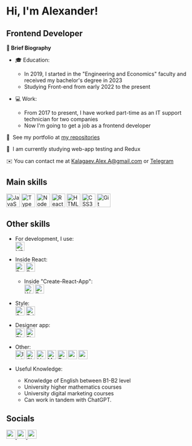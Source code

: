 # Hi, I'm Alexander!

## Frontend Developer

   **📔 Brief Biography**
   
   * 🎓 Education:
      * In 2019, I started in the "Engineering and Economics" faculty and received my bachelor's degree in 2023
      * Studying Front-end from early 2022 to the present
  
   * 💻 Work:
      * From 2017 to present, I have worked part-time as an IT support technician for two companies
      * Now I'm going to get a job as a frontend developer

   📂  See my portfolio at [my repositories](http://github.com/AleksMercer?tab=repositories)
   
   🧠  I am currently studying web-app testing and Redux
   
   ✉️  You can contact me at [Kalagaev.Alex.A@gmail.com](mailto:Kalagaev.Alex.A@gmail.com) or [Telegram](https://t.me/Mercerr)

## Main skills

<p align="left">
    <img src="https://raw.githubusercontent.com/danielcranney/readme-generator/main/public/icons/skills/javascript-colored.svg" width="36" height="36" title="JavaScript" alt="JavaScript" />
    <img src="https://raw.githubusercontent.com/danielcranney/readme-generator/main/public/icons/skills/typescript-colored.svg" width="36" height="36" title="TypeScript" alt="TypeScript" />
    <img src="https://raw.githubusercontent.com/danielcranney/readme-generator/main/public/icons/skills/nodejs-colored.svg" width="36" height="36" title="NodeJS" alt="NodeJS" />
    <img src="https://raw.githubusercontent.com/danielcranney/readme-generator/main/public/icons/skills/react-colored.svg" width="36" height="36" title="React" alt="React" />
    <img src="https://raw.githubusercontent.com/danielcranney/readme-generator/main/public/icons/skills/html5-colored.svg" width="36" height="36" title="HTML5" alt="HTML5" />
    <img src="https://raw.githubusercontent.com/danielcranney/readme-generator/main/public/icons/skills/css3-colored.svg" width="36" height="36" title="CSS3" alt="CSS3" />
    <img src="https://raw.githubusercontent.com/danielcranney/readme-generator/main/public/icons/skills/git-colored.svg" width="36" height="36" title="Git" alt="Git" />
</p>

## Other skills

<p align="left">
  
* For development, I use:</br>
    <img src="https://upload.wikimedia.org/wikipedia/commons/9/9a/Visual_Studio_Code_1.35_icon.svg" width="24" height="24" title ="VSC" alt="VSC" />

* Inside React:</br>
    <img src="https://raw.githubusercontent.com/danielcranney/readme-generator/main/public/icons/skills/redux-colored.svg" width="24" height="24" title ="Redux" alt="Redux" />
    <img src="https://www.svgrepo.com/show/354262/react-router.svg" width="24" height="24" title ="Router" alt="Router" />

    * Inside "Create-React-App":</br>
        <img src="https://raw.githubusercontent.com/danielcranney/readme-generator/main/public/icons/skills/webpack-colored.svg" width="24" height="24" title ="Webpack" alt="Webpack" />
        <img src="https://raw.githubusercontent.com/danielcranney/readme-generator/main/public/icons/skills/babel-colored-dark.svg" width="24" height="24" title ="Babel" alt="Babel" />

* Style:</br>
    <img src="https://raw.githubusercontent.com/danielcranney/readme-generator/main/public/icons/skills/sass-colored.svg" width="24" height="24" title ="Sass" alt="Sass" />
    <img src="https://raw.githubusercontent.com/danielcranney/readme-generator/main/public/icons/skills/tailwindcss-colored.svg" width="24" height="24" title ="TailwindCSS" alt="TailwindCSS" />

* Designer app:</br>
    <img src="https://raw.githubusercontent.com/danielcranney/readme-generator/main/public/icons/skills/photoshop-colored-dark.svg" width="24" height="24" title ="Photoshop" alt="Photoshop" />
    <img src="https://raw.githubusercontent.com/danielcranney/readme-generator/main/public/icons/skills/figma-colored.svg" width="24" height="24" title ="Figma" alt="Figma" />

* Other:</br>
    <img src="https://lesdieuxducode.com/images/blog/titleimages/indexeddb-0.png" width="24" height="24" title ="IDB" alt="IndexedDB" />
    <img src="https://upload.wikimedia.org/wikipedia/commons/thumb/0/04/ChatGPT_logo.svg/240px-ChatGPT_logo.svg.png" width="24" height="24" title ="ChatGPT" alt="ChatGPT" />
    <img src="https://upload.wikimedia.org/wikipedia/commons/thumb/e/e3/ESLint_logo.svg/1200px-ESLint_logo.svg.png" width="24" height="24" title ="Linter" alt="Linter" />
    <img src="https://www.svgrepo.com/show/306375/markdown.svg" width="24" height="24" title ="MarkDown" alt="MarkDown" />
    <img src="https://www.svgrepo.com/show/507435/terminal.svg" width="24" height="24" title ="Terminal" alt="Terminal" />
    <img src="https://www.svgrepo.com/show/452077/npm.svg" width="24" height="24" title ="npm" alt="npm" />
    <img src="https://www.svgrepo.com/show/354588/yarn.svg" width="24" height="24" title ="yarn" alt="yarn" />

* Useful Knowledge:
  * Knowledge of English between B1-B2 level
  * University higher mathematics courses
  * University digital marketing courses
  * Can work in tandem with ChatGPT.
  
</p>

## Socials

<p align="left"> 
    <a href="https://www.github.com/AleksMercer" target="_blank" rel="noreferrer">
        <img src="https://raw.githubusercontent.com/danielcranney/readme-generator/main/public/icons/socials/github-dark.svg" width="24" height="24" />
    </a>
    <a href="https://leetcode.com/mercer_alex" target="_blank" rel="noreferrer">
        <img src="https://upload.wikimedia.org/wikipedia/commons/a/ab/LeetCode_logo_white_no_text.svg" width="24" height="24" />
    </a>
    <a href="https://ru.hexlet.io/u/mercer" target="_blank" rel="noreferrer">
        <img src="https://avatars.githubusercontent.com/u/2685047?s=200&v=4" width="24" height="24" />
    </a>
</p>

